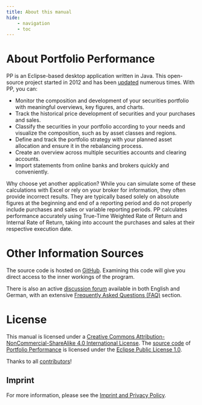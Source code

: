 ```yaml
---
title: About this manual
hide:
    - navigation
    - toc
---
```

# About Portfolio Performance

PP is an Eclipse-based desktop application written in Java. This open-source project started in 2012 and has been [updated](https://github.com/portfolio-performance/portfolio/releases) numerous times. With PP, you can:

- Monitor the composition and development of your securities portfolio with meaningful overviews, key figures, and charts.
- Track the historical price development of securities and your purchases and sales.
- Classify the securities in your portfolio according to your needs and visualize the composition, such as by asset classes and regions.
- Define and track the portfolio strategy with your planned asset allocation and ensure it in the rebalancing process.
- Create an overview across multiple securities accounts and clearing accounts.
- Import statements from online banks and brokers quickly and conveniently.

Why choose yet another application? While you can simulate some of these calculations with Excel or rely on your broker for information, they often provide incorrect results. They are typically based solely on absolute figures at the beginning and end of a reporting period and do not properly include purchases and sales or variable reporting periods. PP calculates performance accurately using True-Time Weighted Rate of Return and Internal Rate of Return, taking into account the purchases and sales at their respective execution date.

# Other Information Sources

The source code is hosted on [GitHub](https://github.com/portfolio-performance/portfolio). Examining this code will give you direct access to the inner workings of the program.

There is also an active [discussion forum](https://forum.portfolio-performance.info/) available in both English and German, with an extensive [Frequently Asked Questions (FAQ)](https://forum.portfolio-performance.info/t/faq-haeufig-gestellte-fragen/1721) section.

# License

This manual is licensed under a [Creative Commons Attribution-NonCommercial-ShareAlike 4.0 International License](http://creativecommons.org/licenses/by-nc-sa/4.0/). The [source code](https://github.com/portfolio-performance/portfolio) of [Portfolio Performance](https://www.portfolio-performance.info) is licensed under the [Eclipse Public License 1.0](https://github.com/portfolio-performance/portfolio/blob/master/LICENSE).

Thanks to all [contributors](https://github.com/portfolio-performance/portfolio-help/graphs/contributors)!

## Imprint

For more information, please see the [Imprint and Privacy Policy](https://www.portfolio-performance.info/portfolio/impressum.html).